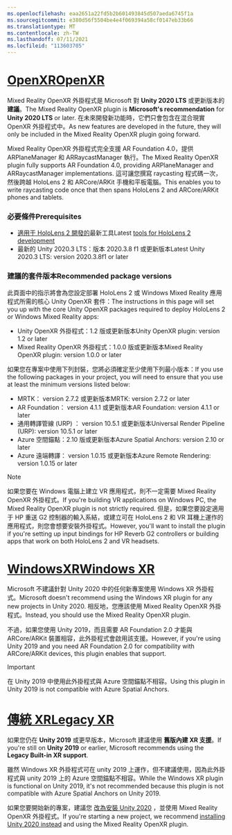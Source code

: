 ```yaml
---
ms.openlocfilehash: eaa2651a22fd5b2b601493845d507aeda6745f1a
ms.sourcegitcommit: e380d56f5504be4e4f069394a58cf0147eb33b66
ms.translationtype: MT
ms.contentlocale: zh-TW
ms.lasthandoff: 07/11/2021
ms.locfileid: "113603705"
---
```

# <a name="openxr"></a>[<span data-ttu-id="d89fe-101">OpenXR</span><span class="sxs-lookup"><span data-stu-id="d89fe-101">OpenXR</span></span>](#tab/openxr)

<span data-ttu-id="d89fe-102">Mixed Reality OpenXR 外掛程式是 Microsoft 對 **Unity 2020 LTS** 或更新版本的 **建議**。</span><span class="sxs-lookup"><span data-stu-id="d89fe-102">The Mixed Reality OpenXR plugin is **Microsoft's recommendation** for **Unity 2020 LTS** or later.</span></span> <span data-ttu-id="d89fe-103">在未來開發新功能時，它們只會包含在混合現實 OpenXR 外掛程式中。</span><span class="sxs-lookup"><span data-stu-id="d89fe-103">As new features are developed in the future, they will only be included in the Mixed Reality OpenXR plugin going forward.</span></span>

<span data-ttu-id="d89fe-104">Mixed Reality OpenXR 外掛程式完全支援 AR Foundation 4.0，提供 ARPlaneManager 和 ARRaycastManager 執行。</span><span class="sxs-lookup"><span data-stu-id="d89fe-104">The Mixed Reality OpenXR plugin fully supports AR Foundation 4.0, providing ARPlaneManager and ARRaycastManager implementations.</span></span> <span data-ttu-id="d89fe-105">這可讓您撰寫 raycasting 程式碼一次，然後跨越 HoloLens 2 和 ARCore/ARKit 手機和平板電腦。</span><span class="sxs-lookup"><span data-stu-id="d89fe-105">This enables you to write raycasting code once that then spans HoloLens 2 and ARCore/ARKit phones and tablets.</span></span>

### <a name="prerequisites"></a><span data-ttu-id="d89fe-106">必要條件</span><span class="sxs-lookup"><span data-stu-id="d89fe-106">Prerequisites</span></span> 

* <span data-ttu-id="d89fe-107">[適用于 HoloLens 2 開發的](../../../install-the-tools.md?tabs=unity#installation-checklist)最新工具</span><span class="sxs-lookup"><span data-stu-id="d89fe-107">Latest [tools for HoloLens 2 development](../../../install-the-tools.md?tabs=unity#installation-checklist)</span></span>
* <span data-ttu-id="d89fe-108">最新的 Unity 2020.3 LTS：版本 2020.3.8 f1 或更新版本</span><span class="sxs-lookup"><span data-stu-id="d89fe-108">Latest Unity 2020.3 LTS: version 2020.3.8f1 or later</span></span>

### <a name="recommended-package-versions"></a><span data-ttu-id="d89fe-109">建議的套件版本</span><span class="sxs-lookup"><span data-stu-id="d89fe-109">Recommended package versions</span></span>

<span data-ttu-id="d89fe-110">此頁面中的指示將會為您設定部署 HoloLens 2 或 Windows Mixed Reality 應用程式所需的核心 Unity OpenXR 套件：</span><span class="sxs-lookup"><span data-stu-id="d89fe-110">The instructions in this page will set you up with the core Unity OpenXR packages required to deploy HoloLens 2 or Windows Mixed Reality apps:</span></span>

* <span data-ttu-id="d89fe-111">Unity OpenXR 外掛程式：1.2 版或更新版本</span><span class="sxs-lookup"><span data-stu-id="d89fe-111">Unity OpenXR plugin: version 1.2 or later</span></span>
* <span data-ttu-id="d89fe-112">Mixed Reality OpenXR 外掛程式：1.0.0 版或更新版本</span><span class="sxs-lookup"><span data-stu-id="d89fe-112">Mixed Reality OpenXR plugin: version 1.0.0 or later</span></span>

<span data-ttu-id="d89fe-113">如果您在專案中使用下列封裝，您將必須確定至少使用下列最小版本：</span><span class="sxs-lookup"><span data-stu-id="d89fe-113">If you use the following packages in your project, you will need to ensure that you use at least the minimum versions listed below:</span></span>

* <span data-ttu-id="d89fe-114">MRTK： version 2.7.2 或更新版本</span><span class="sxs-lookup"><span data-stu-id="d89fe-114">MRTK: version 2.7.2 or later</span></span>
* <span data-ttu-id="d89fe-115">AR Foundation： version 4.1.1 或更新版本</span><span class="sxs-lookup"><span data-stu-id="d89fe-115">AR Foundation: version 4.1.1 or later</span></span>
* <span data-ttu-id="d89fe-116">通用轉譯管線 (URP) ： version 10.5.1 或更新版本</span><span class="sxs-lookup"><span data-stu-id="d89fe-116">Universal Render Pipeline (URP): version 10.5.1 or later</span></span>
* <span data-ttu-id="d89fe-117">Azure 空間錨點：2.10 版或更新版本</span><span class="sxs-lookup"><span data-stu-id="d89fe-117">Azure Spatial Anchors: version 2.10 or later</span></span>
* <span data-ttu-id="d89fe-118">Azure 遠端轉譯： version 1.0.15 或更新版本</span><span class="sxs-lookup"><span data-stu-id="d89fe-118">Azure Remote Rendering: version 1.0.15 or later</span></span>

> [!NOTE]
> <span data-ttu-id="d89fe-119">如果您要在 Windows 電腦上建立 VR 應用程式，則不一定需要 Mixed Reality OpenXR 外掛程式。</span><span class="sxs-lookup"><span data-stu-id="d89fe-119">If you're building VR applications on Windows PC, the Mixed Reality OpenXR plugin is not strictly required.</span></span> <span data-ttu-id="d89fe-120">但是，如果您要設定適用于 HP 重送 G2 控制器的輸入系結，或建立可在 HoloLens 2 和 VR 耳機上運作的應用程式，則您會想要安裝外掛程式。</span><span class="sxs-lookup"><span data-stu-id="d89fe-120">However, you'll want to install the plugin if you're setting up input bindings for HP Reverb G2 controllers or building apps that work on both HoloLens 2 and VR headsets.</span></span>

# <a name="windows-xr"></a>[<span data-ttu-id="d89fe-121">WindowsXR</span><span class="sxs-lookup"><span data-stu-id="d89fe-121">Windows XR</span></span>](#tab/windowsxr)

<span data-ttu-id="d89fe-122">Microsoft 不建議針對 Unity 2020 中的任何新專案使用 Windows XR 外掛程式。</span><span class="sxs-lookup"><span data-stu-id="d89fe-122">Microsoft doesn't recommend using the Windows XR plugin for any new projects in Unity 2020.</span></span>  <span data-ttu-id="d89fe-123">相反地，您應該使用 Mixed Reality OpenXR 外掛程式。</span><span class="sxs-lookup"><span data-stu-id="d89fe-123">Instead, you should use the Mixed Reality OpenXR plugin.</span></span>

<span data-ttu-id="d89fe-124">不過，如果您使用 Unity 2019，而且需要 AR Foundation 2.0 才能與 ARCore/ARKit 裝置相容，此外掛程式會啟用該支援。</span><span class="sxs-lookup"><span data-stu-id="d89fe-124">However, if you're using Unity 2019 and you need AR Foundation 2.0 for compatibility with ARCore/ARKit devices, this plugin enables that support.</span></span>

> [!IMPORTANT]
> <span data-ttu-id="d89fe-125">在 Unity 2019 中使用此外掛程式與 Azure 空間錨點不相容。</span><span class="sxs-lookup"><span data-stu-id="d89fe-125">Using this plugin in Unity 2019 is not compatible with Azure Spatial Anchors.</span></span>

# <a name="legacy-xr"></a>[<span data-ttu-id="d89fe-126">傳統 XR</span><span class="sxs-lookup"><span data-stu-id="d89fe-126">Legacy XR</span></span>](#tab/legacy)

<span data-ttu-id="d89fe-127">如果您仍在 **Unity 2019** 或更早版本，Microsoft 建議使用 **舊版內建 XR 支援**。</span><span class="sxs-lookup"><span data-stu-id="d89fe-127">If you're still on **Unity 2019** or earlier, Microsoft recommends using the **Legacy Built-in XR support**.</span></span>

<span data-ttu-id="d89fe-128">雖然 Windows XR 外掛程式可在 unity 2019 上運作，但不建議使用，因為此外掛程式與 unity 2019 上的 Azure 空間錨點不相容。</span><span class="sxs-lookup"><span data-stu-id="d89fe-128">While the Windows XR plugin is functional on Unity 2019, it's not recommended because this plugin is not compatible with Azure Spatial Anchors on Unity 2019.</span></span>

<span data-ttu-id="d89fe-129">如果您要開始新的專案，建議您 [改為安裝 Unity 2020](../../choosing-unity-version.md) ，並使用 Mixed Reality OpenXR 外掛程式。</span><span class="sxs-lookup"><span data-stu-id="d89fe-129">If you're starting a new project, we recommend [installing Unity 2020 instead](../../choosing-unity-version.md) and using the Mixed Reality OpenXR plugin.</span></span>